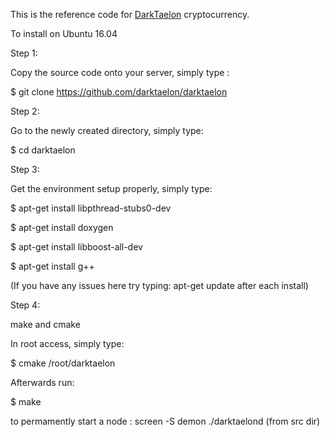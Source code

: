 This is the reference code for [DarkTaelon](https://taelon.io) cryptocurrency.

To install on Ubuntu 16.04

Step 1:

Copy the source code onto your server, simply type :

$ git clone https://github.com/darktaelon/darktaelon

Step 2:

Go to the newly created directory, simply type:

$ cd darktaelon

Step 3:

Get the environment setup properly, simply type:

$ apt-get install libpthread-stubs0-dev

$ apt-get install doxygen

$ apt-get install libboost-all-dev

$ apt-get install g++

(If you have any issues here try typing: apt-get update after each install)

Step 4:

make and cmake

In root access, simply type:

$ cmake /root/darktaelon

Afterwards run:

$ make


to permamently start a node : screen -S demon ./darktaelond (from src dir)
